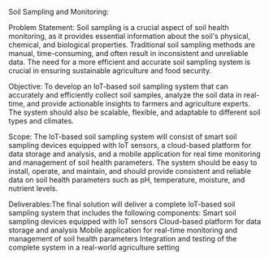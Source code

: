 Soil Sampling and Monitoring:

Problem Statement: Soil sampling is a crucial aspect of soil health monitoring, as it provides essential information about the soil's physical, chemical, and biological properties. Traditional soil sampling methods are manual, time-consuming, and often result in inconsistent and unreliable data. The need for a more efficient and accurate soil sampling system is crucial in ensuring sustainable agriculture and food security.

Objective: To develop an loT-based soil sampling system that can accurately and efficiently collect soil samples, analyze the soil data in real-time, and provide actionable insights to farmers and agriculture experts. The system should also be scalable, flexible, and adaptable to different soil types and climates.

Scope: The loT-based soil sampling system will consist of smart soil sampling devices equipped with loT sensors, a cloud-based platform for data storage and analysis, and a mobile application for real time monitoring and management of soil health parameters. The system should be easy to install, operate, and maintain, and should provide consistent and reliable data on soil health parameters such as pH, temperature, moisture, and nutrient levels.

Deliverables:The final solution will deliver a complete loT-based soil sampling system that includes the following components:
Smart soil sampling devices equipped with loT sensors
Cloud-based platform for data storage and analysis
Mobile application for real-time monitoring and management of soil health parameters
Integration and testing of the complete system in a real-world agriculture setting 
